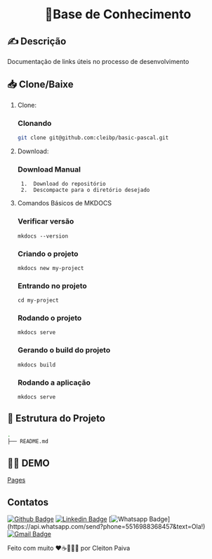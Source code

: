<h1 align="center"> 🚀Base de Conhecimento </h1>

## ✍️ Descrição
Documentação de links úteis no processo de desenvolvimento


## 📥 Clone/Baixe

1. Clone:

    ### Clonando

    ```bash
    git clone git@github.com:cleibp/basic-pascal.git
    ```
1. Download:
    ### Download Manual

        1.  Download do repositório
        2.  Descompacte para o diretório desejado


1. Comandos Básicos de MKDOCS

    ### Verificar versão
      ```
      mkdocs --version

      ```
    ### Criando o projeto
      ```
      mkdocs new my-project

      ```
    ### Entrando no projeto
      ```
      cd my-project

      ```
    ### Rodando o projeto
      ```
      mkdocs serve

      ```
    ### Gerando o build do projeto
      ```
      mkdocs build
      ```

    ### Rodando a aplicação
      ```
      mkdocs serve
      ```


## 🚧 Estrutura do Projeto

```sh
.
├── README.md
```

## 👋🏽 DEMO
[Pages](https://cleibp.github.io/baseOfLinks) 

## Contatos

[![Github Badge](https://img.shields.io/badge/-Github-000?style=flat-square&logo=Github&logoColor=white&link=https://github.com/cleibp)](https://github.com/cleibp)
[![Linkedin Badge](https://img.shields.io/badge/-LinkedIn-blue?style=flat-square&logo=Linkedin&logoColor=white&link=https://www.linkedin.com/in/cleitonpaiva/)](https://www.linkedin.com/in/cleitonpaiva/)
[![Whatsapp Badge](https://img.shields.io/badge/-Whatsapp-4CA143?style=flat-square&labelColor=4CA143&logo=whatsapp&logoColor=white&link=https://api.whatsapp.com/send?phone=5516988368457&text=Ola!)](https://api.whatsapp.com/send?phone=5516988368457&text=Ola!)
[![Gmail Badge](https://img.shields.io/badge/-Gmail-c14438?style=flat-square&logo=Gmail&logoColor=white&link=mailto:cleibp@gmail.com)](mailto:cleibp@gmail.com)

Feito com muito ❤️☕👨🏻‍💻 por Cleiton Paiva

